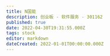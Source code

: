 ```yaml
---
title: N国能
description: 创业板 - 软件服务 - 301162
published: true
date: 2022-04-30T19:31:55.000Z
tags: stock
editor: markdown
dateCreated: 2022-01-01T00:00:00.000Z
---
```


